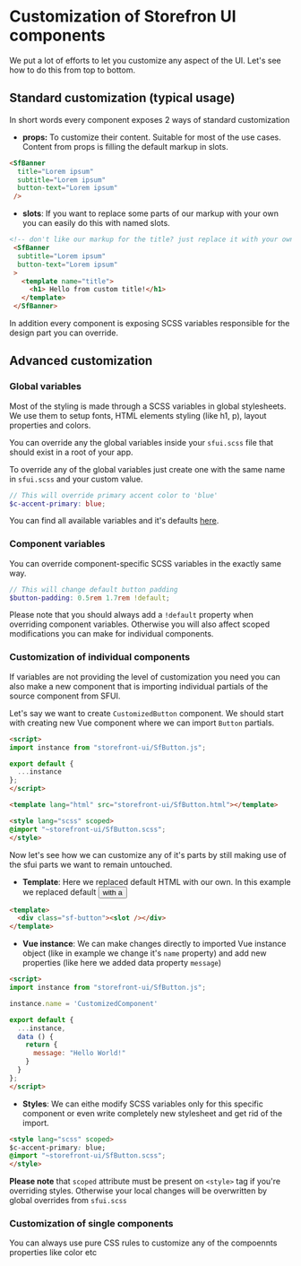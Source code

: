 # Customization of Storefron UI components

We put a lot of efforts to let you customize any aspect of the UI. Let's see how to do this from top to bottom.

## Standard customization (typical usage)

In short words every component exposes 2 ways of standard customization
- **props:** To customize their content. Suitable for most of the use cases. Content from props is filling the default markup in slots.

````html
<SfBanner
  title="Lorem ipsum"
  subtitle="Lorem ipsum"
  button-text="Lorem ipsum"
 />
````
- **slots**: If you want to replace some parts of our markup with your own you can easily do this with named slots.
````html
<!-- don't like our markup for the title? just replace it with your own :)-->
 <SfBanner
  subtitle="Lorem ipsum"
  button-text="Lorem ipsum"
 >
   <template name="title">
     <h1> Hello from custom title!</h1>
   </template>
 </SfBanner>
````

In addition every component is exposing SCSS variables responsible for the design part you can override.

## Advanced customization

### Global variables

Most of the styling is made through a SCSS variables in global stylesheets. We use them to setup fonts, HTML elements styling (like h1, p), layout properties and colors. 

You can override any the global variables inside your `sfui.scss` file that should exist in a root of your app.

To override any of the global variables just create one with the same name in `sfui.scss` and your custom value.

````scss
// This will override primary accent color to 'blue'
$c-accent-primary: blue;
````

You can find all available variables and it's defaults [here](https://github.com/DivanteLtd/storefront-ui/tree/master/src/css/variables).

### Component variables

You can override component-specific SCSS variables in the exactly same way. 

````scss
// This will change default button padding
$button-padding: 0.5rem 1.7rem !default;
````

Please note that you should always add a `!default` property when overriding component variables. Otherwise you will also affect scoped modifications you can make for individual components.

### Customization of individual components

If variables are not providing the level of customization you need you can also make a new component that is importing individual partials of the source component from SFUI.

Let's say we want to create `CustomizedButton` component. We should start with creating new Vue component where we can import `Button` partials.
````html 
<script>
import instance from "storefront-ui/SfButton.js";

export default {
  ...instance
};
</script>

<template lang="html" src="storefront-ui/SfButton.html"></template>

<style lang="scss" scoped>
@import "~storefront-ui/SfButton.scss";
</style>
````

Now let's see how we can customize any of it's parts by still making use of the sfui parts we want to remain untouched.

- **Template**:  Here we replaced default HTML with our own. In this example we replaced default <button> with a <div>
````html
<template>
  <div class="sf-button"><slot /></div>
</template>
````

- **Vue instance**: We can make changes directly to imported Vue instance object (like in example we change it's `name` property) and add new properties (like here we added data property `message`)
````html
<script>
import instance from "storefront-ui/SfButton.js";

instance.name = 'CustomizedComponent'

export default {
  ...instance,
  data () {
    return {
      message: "Hello World!"
    }
  }
};
</script>
````
- **Styles**: We can eithe modify SCSS variables only for this specific component or even write completely new stylesheet and get rid of the import.
````html
<style lang="scss" scoped>
$c-accent-primary: blue;
@import "~storefront-ui/SfButton.scss";
</style>
````
**Please note** that `scoped` attribute must be present on `<style>` tag if you're overriding styles. Otherwise your local changes will be overwritten by global overrides from `sfui.scss`

### Customization of single components

You can always use pure CSS rules to customize any of the compoennts properties like color etc
